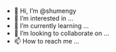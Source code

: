 - 👋 Hi, I’m @shumengy
- 👀 I’m interested in ...
- 🌱 I’m currently learning ...
- 💞️ I’m looking to collaborate on ...
- 📫 How to reach me ...

<!---
shumengy/shumengy is a ✨ special ✨ repository because its `README.md` (this file) appears on your GitHub profile.
You can click the Preview link to take a look at your changes.
--->
